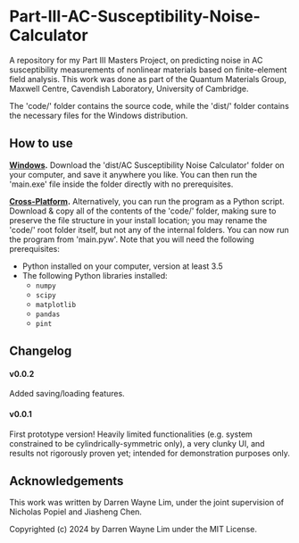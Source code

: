 # Part-III-AC-Susceptibility-Noise-Calculator
A repository for my Part III Masters Project, on predicting noise in AC susceptibility measurements of nonlinear materials based on finite-element field analysis. This work was done as part of the Quantum Materials Group, Maxwell Centre, Cavendish Laboratory, University of Cambridge.

The 'code/' folder contains the source code, while the 'dist/' folder contains the necessary files for the Windows distribution.

## How to use
**<ins>Windows</ins>.** Download the 'dist/AC Susceptibility Noise Calculator' folder on your computer, and save it anywhere you like. You can then run the 'main.exe' file inside the folder directly with no prerequisites.

**<ins>Cross-Platform</ins>.** Alternatively, you can run the program as a Python script. Download & copy all of the contents of the 'code/' folder, making sure to preserve the file structure in your install location; you may rename the 'code/' root folder itself, but not any of the internal folders. You can now run the program from 'main.pyw'. Note that you will need the following prerequisites:

- Python installed on your computer, version at least 3.5
- The following Python libraries installed:
	- `numpy`
	- `scipy`
	- `matplotlib`
	- `pandas`
	- `pint`

## Changelog

#### v0.0.2
Added saving/loading features.

#### v0.0.1
First prototype version! Heavily limited functionalities (e.g. system constrained to be cylindrically-symmetric only), a very clunky UI, and results not rigorously proven yet; intended for demonstration purposes only.

## Acknowledgements
This work was written by Darren Wayne Lim, under the joint supervision of Nicholas Popiel and Jiasheng Chen.

Copyrighted (c) 2024 by Darren Wayne Lim under the MIT License.